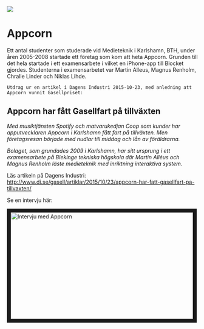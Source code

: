 <a href="https://www.appcorn.se/" target="_blank"><img src="https://www.appcorn.se/img/logo/appcorn_logotype_gradient_rgb@2x.png"></a>




# Appcorn
Ett antal studenter som studerade vid Medieteknik i Karlshamn, BTH, under åren 2005-2008 startade ett företag som kom att heta Appcorn.
Grunden till det hela startade i ett examensarbete i vilket en iPhone-app till Blocket gjordes. Studenterna i examensarbetet var Martin Alleus, Magnus Renholm, Chralle Linder och Niklas Lihde.




```Utdrag ur en artikel i Dagens Industri 2015-10-23, med anledning att Appcorn vunnit Gasellpriset:```


## Appcorn har fått Gasellfart på tillväxten
*Med musiktjänsten Spotify och matvarukedjan Coop som kunder har apputvecklaren Appcorn i Karlshamn fått fart på tillväxten.
Men företagsresan började med nudlar till middag och lån av föräldrarna.*

*Bolaget, som grundades 2009 i Karlshamn, har sitt ursprung i ett examensarbete på Blekinge tekniska högskola där Martin Alléus och Magnus Renholm läste medieteknik med inriktning interaktiva system.*



Läs artikeln på Dagens Industri:
http://www.di.se/gasell/artiklar/2015/10/23/appcorn-har-fatt-gasellfart-pa-tillvaxten/



Se en intervju här:

<a href="http://csp.screen9.com/video?auth=wzvnQ--7f-MtLKKMUdSs6AC2LL54VCWBi-5rKoj7sZKZ3EnxCrDXnzm0H64V1y9msUevfIP0gx7Sxw0nNEXrUFi0eObqhZJKk8_X8ZPEWsj63z3b_mo9SVjd4VSooznXj7_Loq10awIP2eT63FhxNnReLusCwC8ZjQjEqZHj20oTlEVJ1zoRZ8QTlWPdw1YueDWn1QdkQpuS_8n-ZPrmRjxidlf1utX9" target="_blank"><img src="https://raw.githubusercontent.com/dite-bth/alumner/master/appcorn/di-appcorn.png"
alt="Intervju med Appcorn" width="480" height="280" border="10" /></a>
